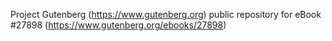 Project Gutenberg (https://www.gutenberg.org) public repository for eBook #27898 (https://www.gutenberg.org/ebooks/27898)
